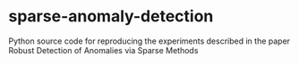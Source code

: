 # sparse-anomaly-detection
Python source code for reproducing the experiments described in the paper Robust Detection of Anomalies via Sparse Methods
